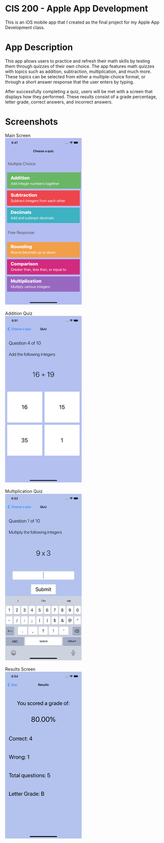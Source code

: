 # CIS 200 - Apple App Development
This is an iOS mobile app that I created as the final project for my Apple App Development class.

# App Description
This app allows users to practice and refresh their math skills by testing them through quizzes of their own choice. The app features math quizzes with topics such as addition, subtraction, multiplication, and much more. These topics can be selected from either a multiple-choice format, or through a short answer response that the user enters by typing.

After successfully completing a quiz, users will be met with a screen that displays how they performed. These results consist of a grade percentage, letter grade, correct answers, and incorrect answers.

# Screenshots
Main Screen<br/>
<img src="Screenshots/IMG_1.png" width="250">
<br/><br/>
Addition Quiz<br/>
<img src="Screenshots/IMG_2.png" width="250">
<br/><br/>
Multiplication Quiz<br/>
<img src="Screenshots/IMG_3.png" width="250">
<br/><br/>
Results Screen<br/>
<img src="Screenshots/IMG_4.png" width="250">